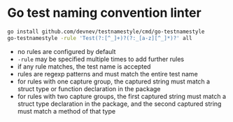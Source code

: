 # Go test naming convention linter

```sh
go install github.com/devnev/testnamestyle/cmd/go-testnamestyle
go-testnamestyle -rule 'Test(?:[^_]+)?(?:_[a-z][^_]*)?' all
```

* no rules are configured by default
* `-rule` may be specified multiple times to add further rules
* if any rule matches, the test name is accepted
* rules are regexp patterns and must match the entire test name
* for rules with one capture group, the captured string must match a struct type
  or function declaration in the package
* for rules with two capture groups, the first captured string must match a
  struct type declaration in the package, and the second captured string must
  match a method of that type
